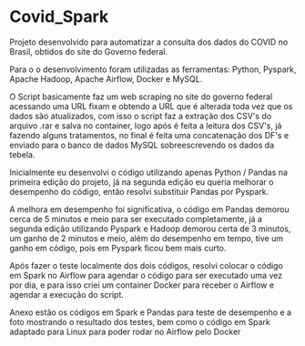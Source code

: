 # Covid_Spark
Projeto desenvolvido para automatizar a consulta dos dados do COVID no Brasil, obtidos do site do Governo federal.

Para o o desenvolvimento foram utilizadas as ferramentas: Python, Pyspark, Apache Hadoop, Apache Airflow, Docker e MySQL.

O Script basicamente faz um web scraping no site do governo federal acessando uma URL fixam e obtendo a URL que é alterada toda vez que os dados são atualizados, com isso o script faz a extração dos CSV's do arquivo .rar e salva no container, logo após é feita a leitura dos CSV's, já fazendo alguns tratamentos, no final é feita uma concatenação dos DF's e enviado para o banco de dados MySQL sobreescrevendo os dados da tebela.

Inicialmente eu desenvolvi o código utilizando apenas Python / Pandas na primeira edição do projeto, já na segunda edição eu queria melhorar o desempenho do código, então resolvi substituir Pandas por Pyspark.

A melhora em desempenho foi significativa, o código em Pandas demorou cerca de 5 minutos e meio para ser executado completamente, já a segunda edição utilizando Pyspark e Hadoop demorou certa de 3 minutos, um ganho de 2 minutos e meio, além do desempenho em tempo, tive um ganho em código, pois em Pyspark ficou bem mais curto.

Após fazer o teste localmente dos dois códigos, resolvi colocar o código em Spark no Airflow para agendar o código para ser executado uma vez por dia, e para isso criei um container Docker para receber o Airflow e agendar a execução do script.

Anexo estão os códigos em Spark e Pandas para teste de desempenho e a foto mostrando o resultado dos testes, bem como o código em Spark adaptado para Linux para poder rodar no Airflow pelo Docker
